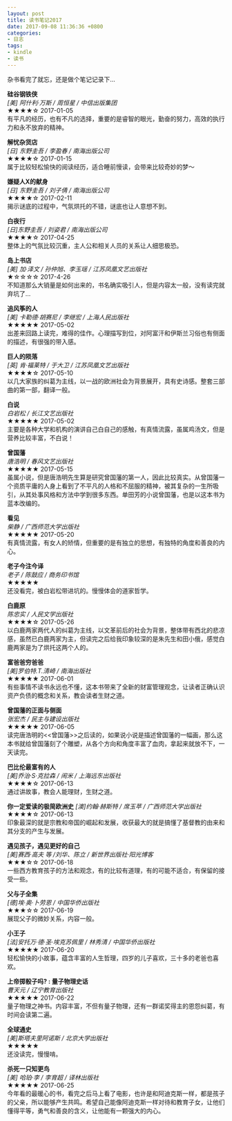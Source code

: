 ```yaml
---
layout: post
title: 读书笔记2017
date: 2017-09-08 11:36:36 +0800
categories:
- 日志
tags:
- kindle
- 读书
---
```


杂书看完了就忘，还是做个笔记记录下...

**硅谷钢铁侠**    
*[美] 阿什利·万斯 / 周恒星 / 中信出版集团*    
★★★★☆ 2017-01-05      
有平凡的经历，也有不凡的选择，重要的是睿智的眼光，勤奋的努力，高效的执行力和永不放弃的精神。    

**解忧杂货店**    
*[日] 东野圭吾 / 李盈春 / 南海出版公司*    
★★★★☆ 2017-01-15    
属于比较轻松愉快的阅读经历，适合睡前慢读，会带来比较奇妙的梦～    

**嫌疑人X的献身**    
*[日] 东野圭吾 / 刘子倩 / 南海出版公司*    
★★★★☆ 2017-02-11    
揭示谜底的过程中，气氛烘托的不错，谜底也让人意想不到。    

**白夜行**    
*[日]东野圭吾 / 刘姿君 / 南海出版公司*    
★★★★☆ 2017-04-25    
整体上的气氛比较沉重，主人公和相关人员的关系让人细思极恐。     

**岛上书店**    
*[美] 加·泽文 / 孙仲旭、李玉瑶 / 江苏凤凰文艺出版社*    
★☆☆☆☆ 2017-4-26    
不知道那么大销量是如何出来的，书名确实吸引人，但是内容太一般，没有读完就弃坑了…     

**追风筝的人**    
*[美] 卡勒德·胡赛尼 / 李继宏 / 上海人民出版社*    
★★★★★ 2017-05-02    
出差来回路上读完，难得的佳作。心理描写到位，对阿富汗和伊斯兰习俗也有侧面的描述，有很强的带入感。    

**巨人的陨落**    
*[英] 肯·福莱特 / 于大卫 / 江苏凤凰文艺出版社*    
★★★★☆ 2017-05-10    
以几大家族的纠葛为主线，以一战的欧洲社会为背景展开，具有史诗感。整套三部曲的第一部，翻译一般。    

**白说**    
*白岩松 / 长江文艺出版社*    
★★★★★ 2017-05-02    
主要是各种大学和机构的演讲自己白自己的感触，有真情流露，虽属鸡汤文，但是营养比较丰富，不白说！    

**曾国藩**    
*唐浩明 / 春风文艺出版社*    
★★★★★ 2017-05-15    
虽属小说，但是唐浩明先生算是研究曾国藩的第一人，因此比较真实。从曾国藩一个资质平庸的人身上看到了不平凡的人格和不屈服的精神，被其复杂的一生所吸引，从其处事风格和方法中学到很多东西。单田芳的小说曾国藩，也是以这本书为蓝本改编的。    

**看见**    
*柴静 / 广西师范大学出版社*    
★★★★★ 2017-05-20    
有真情流露，有女人的矫情，但重要的是有独立的思想，有独特的角度和善良的内心。    

**老子今注今译**    
*老子 / 陈鼓应 / 商务印书馆*    
★★★★★     
还没看完，被白岩松带进坑的。慢慢体会的道家哲学。    

**白鹿原**    
*陈忠实 / 人民文学出版社*    
★★★★☆ 2017-05-26    
以白鹿两家两代人的纠葛为主线，以文革前后的社会为背景，整体带有西北的悲凉感，虽然已白鹿两家为主，但读完之后给我印象较深的是朱先生和田小俄，感觉白鹿两家是为了烘托这两个人的。    

**富爸爸穷爸爸**    
*[美]罗伯特.T.清崎 / 南海出版社*    
★★★★★ 2017-06-01    
有些事情不读书永远也不懂，这本书带来了全新的财富管理观念，让读者正确认识资产负债的概念和关系，教会读者生财之道。    

**曾国藩的正面与侧面**    
*张宏杰 / 民主与建设出版社*    
★★★★★ 2017-06-05    
读完唐浩明的<<曾国藩>>之后读的，如果说小说是描述曾国藩的一幅画，那么这本书就给曾国藩刻了个雕塑，从各个方向和角度丰富了血肉，拿起来就放不下，一天读完。    

**巴比伦最富有的人**    
*[美]乔治·S·克拉森 / 闹米 / 上海远东出版社*    
★★★★☆ 2017-06-13    
通过讲故事，教会人能理财，生财之道。    

**你一定爱读的极简欧洲史**
*[澳]约翰·赫斯特 / 席玉苹 / 广西师范大学出版社*
★★★★☆ 2017-06-13    
印象最深的就是宗教和帝国的崛起和发展，收获最大的就是搞懂了基督教的由来和其分支的产生与发展。    

**遇见孩子，遇见更好的自己**    
*[美]赛西·高夫 等 /刘华、陈立 / 新世界出版社·阳光博客*    
★★★☆☆ 2017-06-18    
一些西方教育孩子的方法和观念，有的比较有道理，有的可能不适合，有保留的接受一些。    

**父与子全集**    
*[德]埃·奥·卜劳恩 / 中国华侨出版社*    
★★★☆☆ 2017-06-19    
展现父子的微妙关系，内容一般。    

**小王子**    
*[法]安托万·德·圣·埃克苏佩里 / 林秀清 / 中国华侨出版社*    
★★★★★ 2017-06-20    
轻松愉快的小故事，蕴含丰富的人生哲理，四岁的儿子喜欢，三十多的老爸也喜欢。    

**上帝掷骰子吗? : 量子物理史话**    
*曹天元 / 辽宁教育出版社*    
★★★★★ 2017-06-22    
量子物理之神书。内容丰富，不但有量子物理，还有一群诺奖得主的恩怨纠葛，有时间会读第二遍。    

**全球通史**    
*[美]斯塔夫里阿诺斯 / 北京大学出版社*    
★★★★★    
还没读完，慢慢啃。    

**杀死一只知更鸟**    
*[美] 哈珀·李 / 李育超 / 译林出版社*    
★★★★★ 2017-06-25    
今年看的最暖心的书，看完之后马上看了电影，也许是和阿迪克斯一样，都是孩子的父亲，所以能够产生共鸣。希望自己能像阿迪克斯一样对待和教育子女，让他们懂得平等，勇气和善良的含义，让他能有一颗强大的内心。    





















